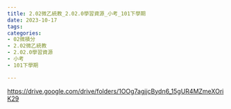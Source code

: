 ```yaml
---
title: 2.02微乙統教_2.02.0學習資源_小考_101下學期
date: 2023-10-17
tags: 
categories:
- 02微積分
- 2.02微乙統教
- 2.02.0學習資源
- 小考
- 101下學期

---
```

https://drive.google.com/drive/folders/1OOg7agjjcBydn6_15gUR4MZmeXOriK29

